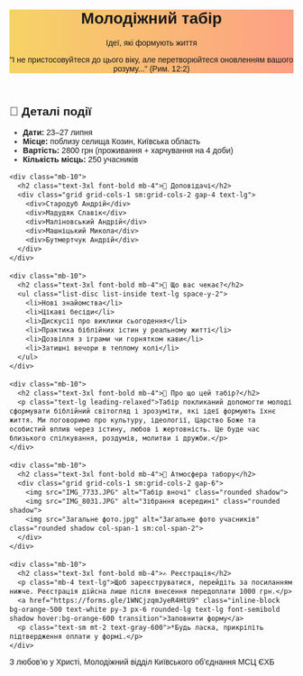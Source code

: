 <!DOCTYPE html>
<html lang="uk">
<head>
  <meta charset="UTF-8">
  <meta name="viewport" content="width=device-width, initial-scale=1.0">
  <title>Молодіжний табір | Ідеї, які формують життя</title>
  <link href="https://cdn.jsdelivr.net/npm/tailwindcss@2.2.19/dist/tailwind.min.css" rel="stylesheet">
  <link href="https://fonts.googleapis.com/css2?family=Montserrat:wght@400;600;800&display=swap" rel="stylesheet">
  <style>
    body {
      font-family: 'Montserrat', sans-serif;
    }
    .hero-bg {
      background: linear-gradient(to right, #f6d365, #fda085);
    }
  </style>
</head>
<body class="bg-orange-50 text-gray-800">
  <header class="hero-bg text-white py-10 px-6 text-center">
    <h1 class="text-4xl font-extrabold">Молодіжний табір</h1>
    <p class="text-2xl mt-2 font-semibold">Ідеї, які формують життя</p>
    <p class="mt-4 italic text-md">"І не пристосовуйтеся до цього віку, але перетворюйтеся оновленням вашого розуму..." (Рим. 12:2)</p>
  </header>

  <section class="max-w-4xl mx-auto px-6 py-10">
    <div class="mb-10">
      <h2 class="text-3xl font-bold mb-4">📅 Деталі події</h2>
      <ul class="space-y-2 text-lg">
        <li><strong>Дати:</strong> 23–27 липня</li>
        <li><strong>Місце:</strong> поблизу селища Козин, Київська область</li>
        <li><strong>Вартість:</strong> 2800 грн (проживання + харчування на 4 доби)</li>
        <li><strong>Кількість місць:</strong> 250 учасників</li>
      </ul>
    </div>

    <div class="mb-10">
      <h2 class="text-3xl font-bold mb-4">🎤 Доповідачі</h2>
      <div class="grid grid-cols-1 sm:grid-cols-2 gap-4 text-lg">
        <div>Стародуб Андрій</div>
        <div>Мадудяк Славік</div>
        <div>Маліновський Андрій</div>
        <div>Машніцький Микола</div>
        <div>Бутмертчук Андрій</div>
      </div>
    </div>

    <div class="mb-10">
      <h2 class="text-3xl font-bold mb-4">💬 Що вас чекає?</h2>
      <ul class="list-disc list-inside text-lg space-y-2">
        <li>Нові знайомства</li>
        <li>Цікаві бесіди</li>
        <li>Дискусії про виклики сьогодення</li>
        <li>Практика біблійних істин у реальному житті</li>
        <li>Дозвілля з іграми чи горнятком кави</li>
        <li>Затишні вечори в теплому колі</li>
      </ul>
    </div>

    <div class="mb-10">
      <h2 class="text-3xl font-bold mb-4">🌿 Про що цей табір?</h2>
      <p class="text-lg leading-relaxed">Табір покликаний допомогти молоді сформувати біблійний світогляд і зрозуміти, які ідеї формують їхнє життя. Ми поговоримо про культуру, ідеології, Царство Боже та особистий вплив через істину, любов і жертовність. Це буде час близького спілкування, роздумів, молитви і дружби.</p>
    </div>

    <div class="mb-10">
      <h2 class="text-3xl font-bold mb-4">📸 Атмосфера табору</h2>
      <div class="grid grid-cols-1 sm:grid-cols-2 gap-6">
        <img src="IMG_7733.JPG" alt="Табір вночі" class="rounded shadow">
        <img src="IMG_8031.JPG" alt="Зібрання всередині" class="rounded shadow">
        <img src="Загальне фото.jpg" alt="Загальне фото учасників" class="rounded shadow col-span-1 sm:col-span-2">
      </div>
    </div>

    <div class="mb-10">
      <h2 class="text-3xl font-bold mb-4">✍️ Реєстрація</h2>
      <p class="mb-4 text-lg">Щоб зареєструватися, перейдіть за посиланням нижче. Реєстрація дійсна лише після внесення передоплати 1000 грн.</p>
      <a href="https://forms.gle/1WNCjzqmJyeR4HtU9" class="inline-block bg-orange-500 text-white py-3 px-6 rounded-lg text-lg font-semibold shadow hover:bg-orange-600 transition">Заповнити форму</a>
      <p class="text-sm mt-2 text-gray-600">*Будь ласка, прикріпіть підтвердження оплати у формі.</p>
    </div>
  </section>

  <footer class="bg-orange-200 text-gray-900 text-center py-6 mt-10">
    <p class="text-sm">З любов’ю у Христі, Молодіжний відділ Київського об’єднання МСЦ ЄХБ</p>
  </footer>
</body>
</html>
